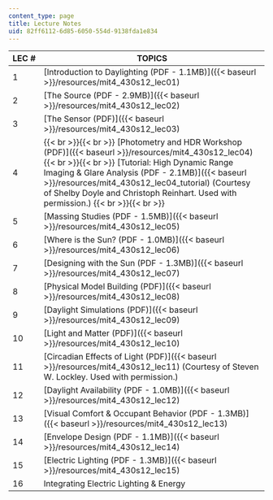 ```yaml
---
content_type: page
title: Lecture Notes
uid: 82ff6112-6d85-6050-554d-9138fda1e834
---
```


| LEC # | TOPICS |
| --- | --- |
| 1 | [Introduction to Daylighting (PDF - 1.1MB)]({{< baseurl >}}/resources/mit4_430s12_lec01) |
| 2 | [The Source (PDF - 2.9MB)]({{< baseurl >}}/resources/mit4_430s12_lec02) |
| 3 | [The Sensor (PDF)]({{< baseurl >}}/resources/mit4_430s12_lec03) |
| 4 |  {{< br >}}{{< br >}} [Photometry and HDR Workshop (PDF)]({{< baseurl >}}/resources/mit4_430s12_lec04) {{< br >}}{{< br >}} [Tutorial: High Dynamic Range Imaging & Glare Analysis (PDF - 2.1MB)]({{< baseurl >}}/resources/mit4_430s12_lec04_tutorial) (Courtesy of Shelby Doyle and Christoph Reinhart. Used with permission.) {{< br >}}{{< br >}}  |
| 5 | [Massing Studies (PDF - 1.5MB)]({{< baseurl >}}/resources/mit4_430s12_lec05) |
| 6 | [Where is the Sun? (PDF - 1.0MB)]({{< baseurl >}}/resources/mit4_430s12_lec06) |
| 7 | [Designing with the Sun (PDF - 1.3MB)]({{< baseurl >}}/resources/mit4_430s12_lec07) |
| 8 | [Physical Model Building (PDF)]({{< baseurl >}}/resources/mit4_430s12_lec08) |
| 9 | [Daylight Simulations (PDF)]({{< baseurl >}}/resources/mit4_430s12_lec09) |
| 10 | [Light and Matter (PDF)]({{< baseurl >}}/resources/mit4_430s12_lec10) |
| 11 | [Circadian Effects of Light (PDF)]({{< baseurl >}}/resources/mit4_430s12_lec11) (Courtesy of Steven W. Lockley. Used with permission.) |
| 12 | [Daylight Availability (PDF - 1.0MB)]({{< baseurl >}}/resources/mit4_430s12_lec12) |
| 13 | [Visual Comfort & Occupant Behavior (PDF - 1.3MB)]({{< baseurl >}}/resources/mit4_430s12_lec13) |
| 14 | [Envelope Design (PDF - 1.1MB)]({{< baseurl >}}/resources/mit4_430s12_lec14) |
| 15 | [Electric Lighting (PDF - 1.3MB)]({{< baseurl >}}/resources/mit4_430s12_lec15) |
| 16 | Integrating Electric Lighting & Energy